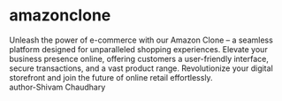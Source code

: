 # amazonclone
Unleash the power of e-commerce with our Amazon Clone – a seamless platform designed for unparalleled shopping experiences. Elevate your business presence online, offering customers a user-friendly interface, secure transactions, and a vast product range. Revolutionize your digital storefront and join the future of online retail effortlessly.
<br>
author-Shivam Chaudhary
